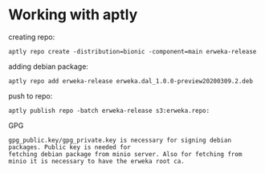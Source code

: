 # Working with aptly # 

creating repo:
```
aptly repo create -distribution=bionic -component=main erweka-release
```
adding debian package:
```
aptly repo add erweka-release erweka.dal_1.0.0-preview20200309.2.deb
```

push to repo:
```
aptly publish repo -batch erweka-release s3:erweka.repo:
```

GPG
```
gpg_public.key/gpg_private.key is necessary for signing debian packages. Public key is needed for 
fetching debian package from minio server. Also for fetching from minio it is necessary to have the erweka root ca. 
```